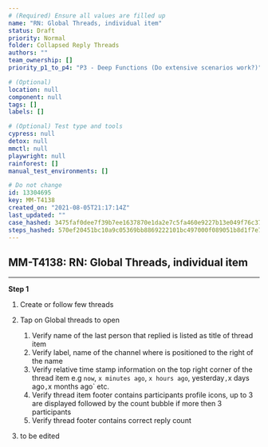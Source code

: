 ```yaml
---
# (Required) Ensure all values are filled up
name: "RN: Global Threads, individual item"
status: Draft
priority: Normal
folder: Collapsed Reply Threads
authors: ""
team_ownership: []
priority_p1_to_p4: "P3 - Deep Functions (Do extensive scenarios work?)"

# (Optional)
location: null
component: null
tags: []
labels: []

# (Optional) Test type and tools
cypress: null
detox: null
mmctl: null
playwright: null
rainforest: []
manual_test_environments: []

# Do not change
id: 13304695
key: MM-T4138
created_on: "2021-08-05T21:17:14Z"
last_updated: ""
case_hashed: 3475faf0dee7f39b7ee1637870e1da2e7c5fa460e9227b13e049f76c3715241560e5a6d1ec8764b34caa9bf717148d96
steps_hashed: 570ef20451bc10a9c05369bb8869222101bc497000f089051b8d1f7e792c819a5784d184dd5dbfe7a16ca03510d96bd7
---
```


<!-- (Auto-generated) Based on frontmatter's "key" and "name" -->

## MM-T4138: RN: Global Threads, individual item

---

**Step 1**

1. Create or follow few threads

2. Tap on Global threads to open

   1. Verify name of the last person that replied is listed as title of thread item
   2. Verify label, name of the channel where is positioned to the right of the name
   3. Verify relative time stamp information on the top right corner of the thread item e.g `now`, `x minutes ago`, `x hours ago`, yesterday`,`x days ago`,`x months ago\` etc.
   4. Verify thread item footer contains participants profile icons, up to 3 are displayed followed by the count bubble if more then 3 participants
   5. Verify thread footer contains correct reply count

3. to be edited
